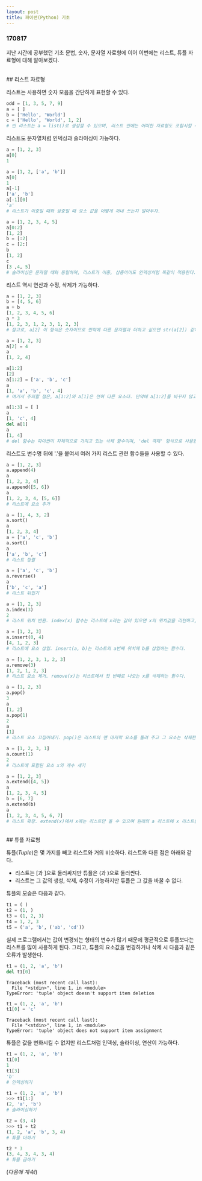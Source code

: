 ```yaml
---
layout: post
title: 파이썬(Python) 기초
---
```


### 170817

지난 시간에 공부했던 기초 문법, 숫자, 문자열 자료형에 이어 이번에는 리스트, 튜플 자료형에 대해 알아보겠다.

<br>
## 리스트 자료형
<br>

리스트는 사용하면 숫자 모음을 간단하게 표현할 수 있다.

```python
odd = [1, 3, 5, 7, 9]
a = [ ]
b = ['Hello', 'World']
c = ['Hello', 'World', 1, 2]
# 빈 리스트는 a = list()로 생성할 수 있으며, 리스트 안에는 어떠한 자료형도 포함시킬 수 있다.
```

리스트도 문자열처럼 인덱싱과 슬라이싱이 가능하다.

```python
a = [1, 2, 3]
a[0]
1

a = [1, 2, ['a', 'b']]
a[0]
1
a[-1]
['a', 'b']
a[-1][0]
'a'
# 리스트가 이중일 때와 삼중일 때 요소 값을 어떻게 꺼내 쓰는지 알아두자.

a = [1, 2, 3, 4, 5]
a[0:2]
[1, 2]
b = [:2]
c = [2:]
b
[1, 2]
c
[3 ,4, 5]
# 슬라이싱은 문자열 때와 동일하며, 리스트가 이중, 삼중이어도 인덱싱처럼 똑같이 적용한다.
```

리스트 역시 연산과 수정, 삭제가 가능하다.

```python
a = [1, 2, 3]
b = [4, 5, 6]
a + b
[1, 2, 3, 4, 5, 6]
a * 3
[1, 2, 3, 1, 2, 3, 1, 2, 3]
# 참고로, a[2] 이 형식은 숫자이므로 만약에 다른 문자열과 더하고 싶으면 str(a[2]) 같이 형변환을 해 줘야 한다.

a = [1, 2, 3]
a[2] = 4
a
[1, 2, 4]

a[1:2]
[2]
a[1:2] = ['a', 'b', 'c']
a
[1, 'a', 'b', 'c', 4]
# 여기서 주의할 점은, a[1:2]와 a[1]은 전혀 다른 요소다. 만약에 a[1:2]를 바꾸지 않고 a[1]을 바꾸게 되면 리스트 a의 두 번째 요소를 바꾼다는 의미로 결과값이 [1, ['a', 'b', 'c'], 4]로 바뀐다.

a[1:3] = [ ]
a
[1, 'c', 4]
del a[1]
a
[1, 4]
# del 함수는 파이썬이 자체적으로 가지고 있는 삭제 함수이며, 'del 객체' 형식으로 사용한다. 객체란, 파이썬에서 사용되는 모든 자료형을 말한다.
```

리스트도 변수명 뒤에 '.'을 붙여서 여러 가지 리스트 관련 함수들을 사용할 수 있다.

```python
a = [1, 2, 3]
a.append(4)
a
[1, 2, 3, 4]
a.append([5, 6])
a
[1, 2, 3, 4, [5, 6]]
# 리스트에 요소 추가

a = [1, 4, 3, 2]
a.sort()
a
[1, 2, 3, 4]
a = ['a', 'c', 'b']
a.sort()
a
['a', 'b', 'c']
# 리스트 정렬

a = ['a', 'c', 'b']
a.reverse()
a
['b', 'c', 'a']
# 리스트 뒤집기

a = [1, 2, 3]
a.index(3)
2
# 리스트 위치 반환. index(x) 함수는 리스트에 x라는 값이 있으면 x의 위치값을 리턴하고, 없으면 값 오류가 발생한다.

a = [1, 2, 3]
a.insert(0, 4)
[4, 1, 2, 3]
# 리스트에 요소 삽입. insert(a, b)는 리스트의 a번째 위치에 b를 삽입하는 함수다.

a = [1, 2, 3, 1, 2, 3]
a.remove(3)
[1, 2, 1, 2, 3]
# 리스트 요소 제거. remove(x)는 리스트에서 첫 번째로 나오는 x를 삭제하는 함수다.

a = [1, 2, 3]
a.pop()
3
a
[1, 2]
a.pop(1)
2
a
[1]
# 리스트 요소 끄집어내기. pop()은 리스트의 맨 마지막 요소를 돌려 주고 그 요소는 삭제한다. pop(x)는 리스트의 x번째 요소를 돌려 주고 그 요소는 삭제한다.

a = [1, 2, 3, 1]
a.count(1)
2
# 리스트에 포함된 요소 x의 개수 세기

a = [1, 2, 3]
a.extend([4, 5])
a
[1, 2, 3, 4, 5]
b = [6, 7]
a.extend(b)
a
[1, 2, 3, 4, 5, 6, 7]
# 리스트 확장. extend(x)에서 x에는 리스트만 올 수 있으며 원래의 a 리스트에 x 리스트를 더하게 된다.
```

<br>
## 튜플 자료형
<br>

튜플(*Tuple*)은 몇 가지를 빼고 리스트와 거의 비슷하다. 리스트와 다른 점은 아래와 같다.

- 리스트는 [과 ]으로 둘러싸지만 튜플은 (과 )으로 둘러싼다.
- 리스트는 그 값의 생성, 삭제, 수정이 가능하지만 튜플은 그 값을 바꿀 수 없다.

튜플의 모습은 다음과 같다.

```python
t1 = ( )
t2 = (1, )
t3 = (1, 2, 3)
t4 = 1, 2, 3
t5 = ('a', 'b', ('ab', 'cd'))
```

실제 프로그램에서는 값이 변경되는 형태의 변수가 많기 때문에 평균적으로 튜플보다는 리스트를 많이 사용하게 된다. 그리고, 튜플의 요소값을 변경하거나 삭제 시 다음과 같은 오류가 발생한다.

```python
t1 = (1, 2, 'a', 'b')
del t1[0]
```
```
Traceback (most recent call last):
  File "<stdin>", line 1, in <module>
TypeError: 'tuple' object doesn't support item deletion
```
```python
t1 = (1, 2, 'a', 'b')
t1[0] = 'c'
```
```
Traceback (most recent call last):
  File "<stdin>", line 1, in <module>
TypeError: 'tuple' object does not support item assignment
```

튜플은 값을 변화시킬 수 없지만 리스트처럼 인덱싱, 슬라이싱, 연산이 가능하다.

```python
t1 = (1, 2, 'a', 'b')
t1[0]
1
t1[3]
'b'
# 인덱싱하기

t1 = (1, 2, 'a', 'b')
>>> t1[1:]
(2, 'a', 'b')
# 슬라이싱하기

t2 = (3, 4)
>>> t1 + t2
(1, 2, 'a', 'b', 3, 4)
# 튜플 더하기

t2 * 3
(3, 4, 3, 4, 3, 4)
# 튜플 곱하기
```

(*다음에 계속!*)
